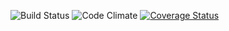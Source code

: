 ![Build Status](https://codeship.com/projects/a67d3c40-2f3f-0134-5cab-5ebc8f268022/status?branch=master)
![Code Climate](https://codeclimate.com/github/jraaaaanger/StandDown.png)
[![Coverage Status](https://coveralls.io/repos/github/jraaaaanger/StandDown/badge.png?branch=master)](https://coveralls.io/github/jraaaaanger/StandDown?branch=master)
